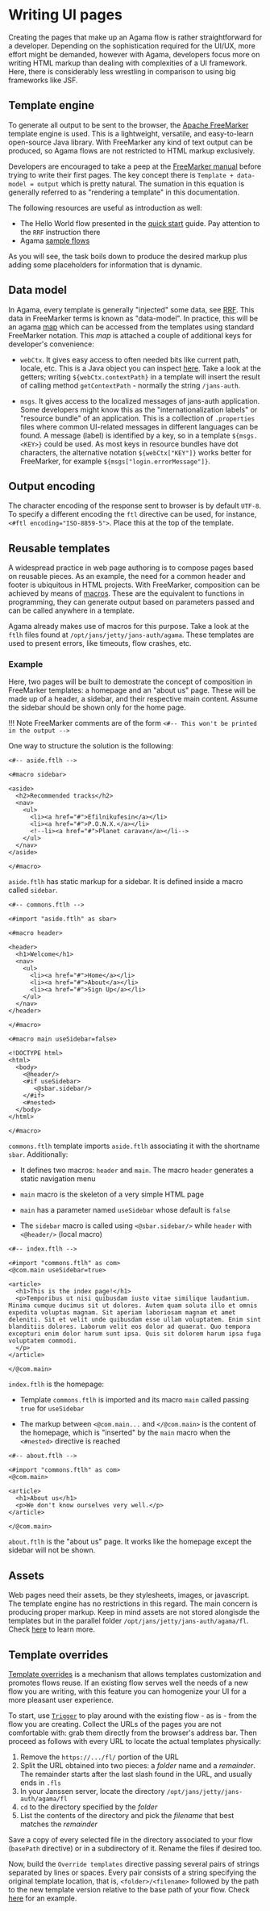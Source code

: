 # Writing UI pages

Creating the pages that make up an Agama flow is rather straightforward for a developer. Depending on the sophistication required for the UI/UX, more effort might be demanded, however with Agama, developers focus more on writing HTML markup than dealing with complexities of a UI framework. Here, there is considerably less wrestling in comparison to using big frameworks like JSF.

## Template engine

To generate all output to be sent to the browser, the [Apache FreeMarker](https://freemarker.apache.org) template engine is used. This is a lightweight, versatile, and easy-to-learn open-source Java library. With FreeMarker any kind of text output can be produced, so Agama flows are not restricted to HTML markup exclusively.

Developers are encouraged to take a peep at the [FreeMarker manual](https://freemarker.apache.org/docs/index.html) before trying to write their first pages. The key concept there is `Template + data-model = output` which is pretty natural. The sumation in this equation is generally referred to as "rendering a template" in this documentation.

The following resources are useful as introduction as well:

- The Hello World flow presented in the [quick start](./quick-start.md#flow-code) guide. Pay attention to the `RRF` instruction there
- Agama [sample flows](./sample-flows.md)

As you will see, the task boils down to produce the desired markup plus adding some placeholders for information that is dynamic.

## Data model

In Agama, every template is generally "injected" some data, see [RRF](./dsl.md#rrf). This data in FreeMarker terms is known as "data-model". In practice, this will be an agama [map](./dsl.md#maps) which can be accessed from the templates using standard FreeMarker notation. This _map_ is attached a couple of additional keys for developer's convenience:

- `webCtx`. It gives easy access to often needed bits like current path, locale, etc. This is a Java object you can inspect [here](https://github.com/JanssenProject/jans/blob/main/agama/engine/src/main/java/io/jans/agama/engine/service/WebContext.java). Take a look at the getters; writing `${webCtx.contextPath}` in a template will insert the result of calling method `getContextPath` - normally the string `/jans-auth`.

- `msgs`. It gives access to the localized messages of jans-auth application. Some developers might know this as the "internationalization labels" or "resource bundle" of an application. This is a collection of `.properties` files where common UI-related messages in different languages can be found. A message (label) is identified by a key, so in a template `${msgs.<KEY>}` could be used. As most keys in resource bundles have dot characters, the alternative notation `${webCtx["KEY"]}` works better for FreeMarker, for example `${msgs["login.errorMessage"]}`.

## Output encoding

The character encoding of the response sent to browser is by default `UTF-8`. To specify a different encoding the `ftl` directive can be used, for instance, `<#ftl encoding="ISO-8859-5">`. Place this at the top of the template. 

## Reusable templates

A widespread practice in web page authoring is to compose pages based on reusable pieces. As an example, the need for a common header and footer is ubiquitous in HTML projects. With FreeMarker, composition can be achieved by means of [macros](https://freemarker.apache.org/docs/ref_directive_macro.html). These are the equivalent to functions in programming, they can generate output based on parameters passed and can be called anywhere in a template.

Agama already makes use of macros for this purpose. Take a look at the `ftlh` files found at `/opt/jans/jetty/jans-auth/agama`. These templates are used to present errors, like timeouts, flow crashes, etc.

### Example

Here, two pages will be built to demostrate the concept of composition in FreeMarker templates: a homepage and an "about us" page. These will be made up of a header, a sidebar, and their respective main content. Assume the sidebar should be shown only for the home page. 

!!! Note
    FreeMarker comments are of the form `<#-- This won't be printed in the output -->`

One way to structure the solution is the following:
    
```
<#-- aside.ftlh -->

<#macro sidebar>

<aside>
  <h2>Recommended tracks</h2>
  <nav>
    <ul>
      <li><a href="#">Efilnikufesin</a></li>
      <li><a href="#">P.O.N.X.</a></li>
      <!--li><a href="#">Planet caravan</a></li-->
    </ul>
  </nav>
</aside>

</#macro>
```

`aside.ftlh` has static markup for a sidebar. It is defined inside a macro called `sidebar`.

```
<#-- commons.ftlh -->

<#import "aside.ftlh" as sbar>

<#macro header>

<header>
  <h1>Welcome</h1>
  <nav>
    <ul>
      <li><a href="#">Home</a></li>
      <li><a href="#">About</a></li>
      <li><a href="#">Sign Up</a></li>
    </ul>
  </nav>
</header>

</#macro>

<#macro main useSidebar=false>

<!DOCTYPE html>
<html>
  <body>
    <@header/>
    <#if useSidebar>
       <@sbar.sidebar/>
    </#if>
    <#nested>
  </body>
</html>

</#macro>
```

`commons.ftlh` template imports `aside.ftlh` associating it with the shortname `sbar`. Additionally:

- It defines two macros: `header` and `main`. The macro `header` generates a static navigation menu

- `main` macro is the skeleton of a very simple HTML page 

- `main` has a parameter named `useSidebar` whose default is `false` 

- The `sidebar` macro is called using `<@sbar.sidebar/>` while `header` with `<@header/>` (local macro) 

```
<#-- index.ftlh -->

<#import "commons.ftlh" as com>
<@com.main useSidebar=true>

<article>
  <h1>This is the index page!</h1>
  <p>Temporibus ut nisi quibusdam iusto vitae similique laudantium. Minima cumque ducimus sit ut dolores. Autem quam soluta illo et omnis expedita voluptas magnam. Sit aperiam laboriosam magnam et amet deleniti. Sit et velit unde quibusdam esse ullam voluptatem. Enim sint blanditiis dolores. Laborum velit eos dolor ad quaerat. Quo tempora excepturi enim dolor harum sunt ipsa. Quis sit dolorem harum ipsa fuga voluptatem commodi.
  </p>
</article>

</@com.main>
```

`index.ftlh` is the homepage: 

- Template `commons.ftlh` is imported and its macro `main` called passing `true` for `useSidebar`

- The markup between `<@com.main...` and `</@com.main>` is the content of the homepage, which is "inserted" by the `main` macro when the `<#nested>` directive is reached  

```
<#-- about.ftlh -->

<#import "commons.ftlh" as com>
<@com.main>

<article>
  <h1>About us</h1>
  <p>We don't know ourselves very well.</p>
</article>

</@com.main>
```

`about.ftlh` is the "about us" page. It works like the homepage except the sidebar will not be shown.

## Assets

Web pages need their assets, be they stylesheets, images, or javascript. The template engine has no restrictions in this regard. The main concern is producing proper markup. Keep in mind assets are not stored alongisde the templates but in the parallel folder `/opt/jans/jetty/jans-auth/agama/fl`. Check [here](./lifecycle.md#upload-required-assets) to learn more.

## Template overrides

[Template overrides](./dsl-full.md#template-overrides) is a mechanism that allows templates customization and promotes flows reuse. If an existing flow serves well the needs of a new flow you are writing, with this feature you can homogenize your UI for a more pleasant user experience. 

To start, use [`Trigger`](./dsl.md#subflows) to play around with the existing flow - as is - from the flow you are creating. Collect the URLs of the pages you are not comfortable with: grab them directly from the browser's address bar. Then proceed as follows with every URL to locate the actual templates physically:

1. Remove the `https://.../fl/` portion of the URL
1. Split the URL obtained into two pieces: a *folder* name and a *remainder*. The remainder starts after the last slash found in the URL, and usually ends in `.fls`
1. In your Janssen server, locate the directory `/opt/jans/jetty/jans-auth/agama/fl`
1. `cd` to the directory specified by the *folder*
1. List the contents of the directory and pick the *filename* that best matches the *remainder*

Save a copy of every selected file in the directory associated to your flow (`basePath` directive) or in a subdirectory of it. Rename the files if desired too.

Now, build the `Override templates` directive passing several pairs of strings separated by lines or spaces. Every pair consists of a string specifying the original template location, that is, `<folder>/<filename>` followed by the path to the new template version relative to the base path of your flow. Check [here](./dsl-full.md#template-overrides) for an example.
